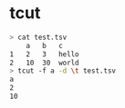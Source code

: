 tcut
===

```sh
> cat test.tsv
	a	b	c
1	2	3	hello
2	10	30	world
> tcut -f a -d \t test.tsv
a
2
10
```
